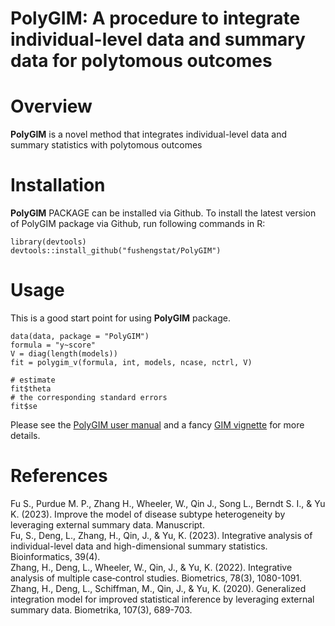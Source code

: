 # PolyGIM: A procedure to integrate individual-level data and summary data for polytomous outcomes

# Overview
**PolyGIM** is a novel method that integrates individual-level data and summary statistics with polytomous outcomes

# Installation
**PolyGIM** PACKAGE can be installed via Github. To install the latest version of PolyGIM package via Github, run following commands in R:
```{r, include = FALSE}
library(devtools)
devtools::install_github("fushengstat/PolyGIM")
```

# Usage
This is a good start point for using **PolyGIM** package.
```{r,include = FALSE}
data(data, package = "PolyGIM")
formula = "y~score"
V = diag(length(models))
fit = polygim_v(formula, int, models, ncase, nctrl, V)

# estimate
fit$theta
# the corresponding standard errors
fit$se
```

Please see the [PolyGIM user manual](https://github.com/fushengstat/PolyGIM/blob/main/doc/PolyGIM.pdf) and a fancy [GIM vignette](https://cran.rstudio.com/web/packages/gim/vignettes/gim.html) for more details. 



# References
Fu S., Purdue M. P., Zhang H., Wheeler, W., Qin J., Song L., Berndt S. I., & Yu K. (2023). Improve the model of disease subtype heterogeneity by leveraging external summary data. Manuscript. \
Fu, S., Deng, L., Zhang, H., Qin, J., & Yu, K. (2023). Integrative analysis of individual-level data and high-dimensional summary statistics. Bioinformatics, 39(4). \
Zhang, H., Deng, L., Wheeler, W., Qin, J., & Yu, K. (2022). Integrative analysis of multiple case‐control studies. Biometrics, 78(3), 1080-1091. \
Zhang, H., Deng, L., Schiffman, M., Qin, J., & Yu, K. (2020). Generalized integration model for improved statistical inference by leveraging external summary data. Biometrika, 107(3), 689-703. 
